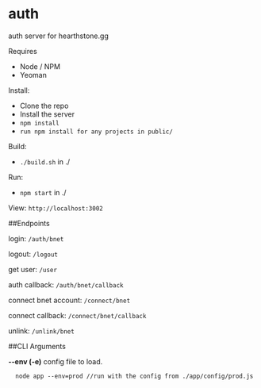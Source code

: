 auth
==============

auth server for hearthstone.gg

Requires
  * Node / NPM
  * Yeoman

Install:
  * Clone the repo
  * Install the server
  * ```npm install```
  * ```run npm install for any projects in public/```

Build:
  * ```./build.sh``` in ./

Run:
  * ```npm start``` in ./

View:
	```http://localhost:3002```


##Endpoints

login:
  ```/auth/bnet```

logout:
  ```/logout```

get user:
  ```/user```

auth callback:
  ```/auth/bnet/callback```

connect bnet account:
  ```/connect/bnet```

connect callback:
  ```/connect/bnet/callback```

unlink:
  ```/unlink/bnet```


##CLI Arguments

**--env (-e)**
  config file to load.
  ```
    node app --env=prod //run with the config from ./app/config/prod.js
  ```